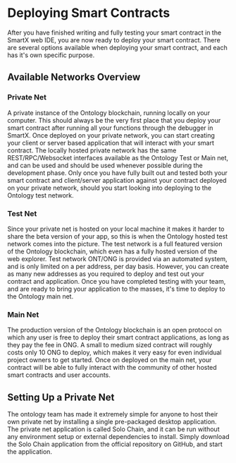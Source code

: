 # Deploying Smart Contracts

After you have finished writing and fully testing your smart contract in the SmartX web IDE, you are now ready to deploy your smart contract. There are several options available when deploying your smart contract, and each has it's own specific purpose.

## Available Networks Overview

### Private Net

A private instance of the Ontology blockchain, running locally on your computer. This should always be the very first place that you deploy your smart contract after running all your functions through the debugger in SmartX. Once deployed on your private network, you can start creating your client or server based application that will interact with your smart contract. The locally hosted private network has the same REST/RPC/Websocket interfaces available as the Ontology Test or Main net, and can be used and should be used whenever possible during the development phase. Only once you have fully built out and tested both your smart contract and client/server application against your contract deployed on your private network, should you start looking into deploying to the Ontology test network.

### Test Net

Since your private net is hosted on your local machine it makes it harder to share the beta version of your app, so this is when the Ontology hosted test network comes into the picture. The test network is a full featured version of the Ontology blockchain, which even has a fully hosted version of the web explorer. Test network ONT/ONG is provided via an automated system, and is only limited on a per address, per day basis. However, you can create as many new addresses as you required to deploy and test out your contract and application. Once you have completed testing with your team, and are ready to bring your application to the masses, it's time to deploy to the Ontology main net.

### Main Net

The production version of the Ontology blockchain is an open protocol on which any user is free to deploy their smart contract applications, as long as they pay the fee in ONG. A small to medium sized contract will roughly costs only 10 ONG to deploy, which makes it very easy for even individual project owners to get started. Once on deployed on the main net, your contract will be able to fully interact with the community of other hosted smart contracts and user accounts.

## Setting Up a Private Net

The ontology team has made it extremely simple for anyone to host their own private net by installing a single pre-packaged desktop application. The private net application is called Solo Chain, and it can be run without any environment setup or external dependencies to install. Simply download the Solo Chain application from the official repository on GitHub, and start the application.

